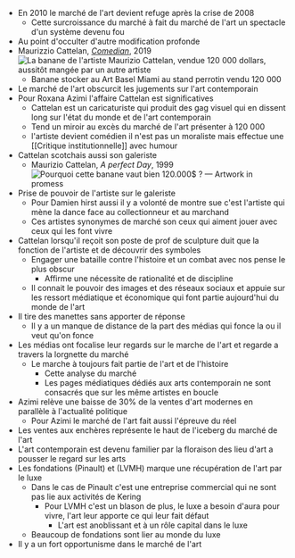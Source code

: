- En 2010 le marché de l'art devient refuge après la crise de 2008
	- Cette surcroissance du marché à fait du marché de l'art un spectacle d'un système devenu fou
- Au point d'occulter d'autre modification profonde
- Maurizzio Cattelan, [*Comedian*](https://fr.wikipedia.org/wiki/Comedian_%28Maurizio_Cattelan%29), 2019 ![La banane de l'artiste Maurizio Cattelan, vendue 120 000 dollars, aussitôt  mangée par un autre artiste](https://www.francetvinfo.fr/pictures/O2SYLLOAzRonaB9hzTRBbCWRz1g/1200x1200/2019/12/08/phpJIsneo.jpg)
	- Banane stocker au Art Basel Miami au stand perrotin vendu 120 000
- Le marché de l'art obscurcit les jugements sur l'art contemporain
- Pour Roxana Azimi l'affaire Cattelan est significatives
	- Cattelan est un caricaturiste qui produit des gag visuel qui en dissent long sur l'état du monde et de l'art contemporain
	- Tend un miroir au excès du marché de l'art présenter à 120 000
	- l'artiste devient comédien il n'est pas un moraliste mais effectue une [[Critique institutionnelle]] avec humour
- Cattelan scotchais aussi son galeriste
	- Maurizio Cattelan, *A perfect Day*, 1999 ![Pourquoi cette banane vaut bien 120.000$ ? — Artwork in promess](https://images.squarespace-cdn.com/content/v1/56d1f4bf62cd9444cfc8fa43/1579179610355-BLG5WVWLBFKU32MGBL2U/photo8.jpg)
- Prise de pouvoir de l'artiste sur le galeriste
	- Pour Damien hirst aussi il y a volonté de montre sue c'est l'artiste qui mène la dance face au collectionneur et au marchand
	- Ces artistes synonymes de marché son ceux qui aiment jouer avec ceux qui les font vivre
- Cattelan lorsqu'il reçoit son poste de prof de sculpture duit que la fonction de l'artiste et de découvrir des symboles
	- Engager une bataille contre l'histoire et un combat avec nos pense le plus obscur
		- Affirme une nécessite de rationalité et de discipline
	- Il connait le pouvoir des images et des réseaux sociaux et appuie sur les ressort médiatique et économique qui font partie aujourd'hui du monde de l'art
- Il tire des manettes sans apporter de réponse
	- Il y a un manque de distance de la part des médias qui fonce la ou il veut qu'on fonce
- Les médias ont focalise leur regards sur le marche de l'art et regarde a travers la lorgnette du marché
	- Le marche à toujours fait partie de l'art et de l'histoire
		- Cette analyse du marché
		- Les pages médiatiques dédiés aux arts contemporain ne sont consacrés que sur les même artistes en boucle
- Azimi relève une baisse de 30% de la ventes d'art modernes en parallèle à l'actualité politique
	- Pour Azimi le marché de l'art fait aussi l'épreuve du réel
- Les ventes aux enchères représente le haut de l'iceberg du marché de l'art
- L'art contemporain est devenu familier par la floraison des lieu d'art a pousser le regard sur les arts
- Les fondations (Pinault) et (LVMH) marque une récupération de l'art par le luxe
	- Dans le cas de Pinault c'est une entreprise commercial qui ne sont pas lie aux activités de Kering
		- Pour LVMH c'est un blason de plus, le luxe a besoin d'aura pour vivre, l'art leur apporte ce qui leur fait défaut
			- L'art est anoblissant et à un rôle capital dans le luxe
	- Beaucoup de fondations sont lier au monde du luxe
- Il y a un fort opportunisme dans le marché de l'art